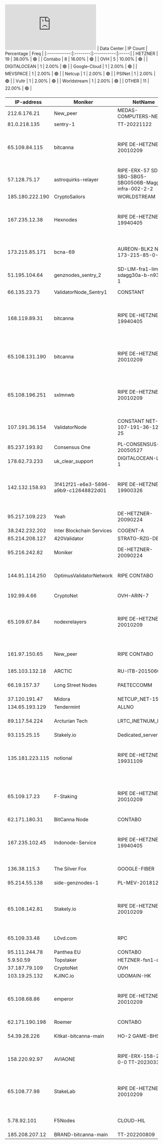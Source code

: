 ![Diagramm](https://github.com/obajay/StateSync-snapshots/blob/main/Projects/Bitcanna/1/README.md)
| Data Center | IP Count | Percentage | Freq |
|:------------:|:--------:|:-----------:|:-----:|
| HETZNER | 19 | 38.00% | 🟢 |
| Contabo | 8 | 16.00% | 🟢 |
| OVH | 5 | 10.00% | 🟢 |
| DIGITALOCEAN | 1 | 2.00% | 🟢 |
| Google-Cloud | 1 | 2.00% | 🟢 |
| MEVSPACE | 1 | 2.00% | 🟢 |
| Netcup | 1 | 2.00% | 🟢 |
| PSINet | 1 | 2.00% | 🟢 |
| Vultr | 1 | 2.00% | 🟢 |
| Worldstream | 1 | 2.00% | 🟢 |
| OTHER | 11 | 22.00% | 🟢 |

<!-- START_TABLE -->
| IP-address | Moniker | NetName | Organization |
|-------------|-------------|-------------|-------------|
| 212.6.176.21 | New_peer | MEDAS-COMPUTERS-NET |  |
| 81.0.218.135 | sentry-1 | TT-20221122 | Contabo GmbH |
| 65.109.84.115 | bitcanna | RIPE DE-HETZNER-20010209 | RIPE Network Coordination Centre Hetzner Online GmbH Hetzner Online GmbH |
| 57.128.75.17 | astroquirks-relayer | RIPE-ERX-57 SD-SBG-SBG5-SBG0506B-Maggie-infra-002-2-2 | RIPE Network Coordination Centre OVH SAS |
| 185.180.222.190 | CryptoSailors | WORLDSTREAM |  |
| 167.235.12.38 | Hexnodes | RIPE DE-HETZNER-19940405 | RIPE Network Coordination Centre Hetzner Online GmbH Hetzner Online GmbH |
| 173.215.85.171 | bcna-69 | AUREON-BLK2 NET-173-215-85-0-24 | Aureon Network Services MI FIBER URBANDALE |
| 51.195.104.64 | genznodes_sentry_2 | SD-LIM-fra1-lim1-sdagg30a-b-n93-1-1 | OVH GmbH |
| 66.135.23.73 | ValidatorNode_Sentry1 | CONSTANT | The Constant Company, LLC |
| 168.119.89.31 | bitcanna | RIPE DE-HETZNER-19940405 | RIPE Network Coordination Centre Hetzner Online GmbH Hetzner Online GmbH |
| 65.108.131.190 | bitcanna | RIPE DE-HETZNER-20010209 | RIPE Network Coordination Centre Hetzner Online GmbH Hetzner Online GmbH |
| 65.108.196.251 | sxlmnwb | RIPE DE-HETZNER-20010209 | RIPE Network Coordination Centre Hetzner Online GmbH Hetzner Online GmbH |
| 107.191.36.154 | ValidatorNode | CONSTANT NET-107-191-36-128-25 | The Constant Company, LLC Vultr Holdings, LLC |
| 85.237.193.92 | Consensus One | PL-CONSENSUS-20050527 | Consensus One Sp. z o.o. |
| 178.62.73.233 | uk_clear_support | DIGITALOCEAN-LON-1 |  |
| 142.132.158.93 | 3f412f21-e6e3-5896-a9b9-c12648822d01 | RIPE DE-HETZNER-19900326 | RIPE Network Coordination Centre Hetzner Online GmbH Hetzner Online GmbH |
| 95.217.109.223 | Yeah | DE-HETZNER-20090224 | Hetzner Online GmbH Hetzner Online GmbH |
| 38.242.232.202 | Inter Blockchain Services | COGENT-A | PSINet, Inc. |
| 85.214.208.127 | 420Validator | STRATO-RZG-DEDI | Strato AG |
| 95.216.242.82 | Moniker | DE-HETZNER-20090224 | Hetzner Online GmbH Hetzner Online GmbH |
| 144.91.114.250 | OptimusValidatorNetwork | RIPE CONTABO | RIPE Network Coordination Centre Contabo GmbH |
| 192.99.4.66 | CryptoNet | OVH-ARIN-7 | OVH Hosting, Inc. |
| 65.109.67.84 | nodexrelayers | RIPE DE-HETZNER-20010209 | RIPE Network Coordination Centre Hetzner Online GmbH Hetzner Online GmbH |
| 161.97.150.65 | New_peer | RIPE CONTABO | RIPE Network Coordination Centre Contabo GmbH |
| 185.103.132.18 | ARCTIC | RU-ITB-20150608 | LLC IT Business |
| 66.19.157.37 | Long Street Nodes | PAETECCOMM | Windstream Communications LLC |
| 37.120.191.47 | Midora | NETCUP_NET-15 | netcup GmbH |
| 134.65.193.129 | Tendermint | ALLNO | Allnodes Inc |
| 89.117.54.224 | Arcturian Tech | LRTC_INETNUM_RENT | SC Lithuanian Radio and TV Center |
| 93.115.25.15 | Stakely.io | Dedicated_servers |  |
| 135.181.223.115 | notional | RIPE DE-HETZNER-19931109 | RIPE Network Coordination Centre Hetzner Online GmbH Hetzner Online GmbH |
| 65.109.17.23 | F-Staking | RIPE DE-HETZNER-20010209 | RIPE Network Coordination Centre Hetzner Online GmbH Hetzner Online GmbH |
| 62.171.180.31 | BitCanna Node | CONTABO | Contabo GmbH |
| 167.235.102.45 | Indonode-Service | RIPE DE-HETZNER-19940405 | RIPE Network Coordination Centre Hetzner Online GmbH Hetzner Online GmbH |
| 136.38.115.3 | The Silver Fox | GOOGLE-FIBER | Google Fiber Inc. |
| 95.214.55.138 | side-genznodes-1 | PL-MEV-20181221 | MEVSPACE sp. z o.o. |
| 65.108.142.81 | Stakely.io | RIPE DE-HETZNER-20010209 | RIPE Network Coordination Centre Hetzner Online GmbH Hetzner Online GmbH |
| 65.109.33.48 | L0vd.com | RPC | RIPE DE-HETZNER-20010209 | RIPE Network Coordination Centre Hetzner Online GmbH Hetzner Online GmbH |
| 95.111.244.78 | Panthea EU | CONTABO |  |
| 5.9.50.59 | Topstaker | HETZNER-fsn1-dc7 |  |
| 37.187.79.109 | CryptoNet | OVH |  |
| 103.19.25.132 | KJINC.io | UDOMAIN-HK |  |
| 65.108.68.86 | emperor | RIPE DE-HETZNER-20010209 | RIPE Network Coordination Centre Hetzner Online GmbH Hetzner Online GmbH |
| 62.171.190.198 | Roemer | CONTABO | Contabo GmbH |
| 54.39.28.226 | Kitkat-bitcanna-main | HO-2 GAME-BHS | OVH Hosting, Inc. OVH Hosting, Inc. |
| 158.220.92.97 | AVIAONE | RIPE-ERX-158-220-0-0 TT-20230331 | RIPE Network Coordination Centre Contabo GmbH |
| 65.108.77.98 | StakeLab | RIPE DE-HETZNER-20010209 | RIPE Network Coordination Centre Hetzner Online GmbH Hetzner Online GmbH |
| 5.78.92.101 | F5Nodes | CLOUD-HIL | Hetzner Online GmbH Hetzner Online GmbH |
| 185.208.207.12 | BRAND-bitcanna-main | TT-202200809 | Contabo GmbH |

<!-- END_TABLE -->